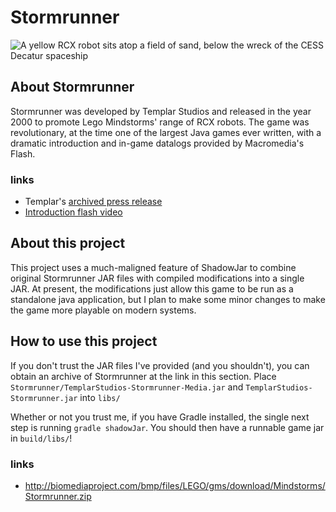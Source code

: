 # Stormrunner
![A yellow RCX robot sits atop a field of sand, below the wreck of the CESS Decatur spaceship](https://i.imgur.com/jA4Ezz0.png "Screenshot")

## About Stormrunner
Stormrunner was developed by Templar Studios and released in the year 2000 to
promote Lego Mindstorms' range of RCX robots. The game was revolutionary, at the
time one of the largest Java games ever written, with a dramatic introduction
and in-game datalogs provided by Macromedia's Flash. 

### links
* Templar's [archived press release](https://web.archive.org/web/20070817042000/http://www.templar.com/info/pr_may2000.html)
* [Introduction flash video](http://biomediaproject.com/bmp/files/LEGO/gms/online/Mindstorms/Stormrunner/Stormrunner/images/sr-intro.swf)

## About this project
This project uses a much-maligned feature of ShadowJar to combine original
Stormrunner JAR files with compiled modifications into a single JAR. At present,
the modifications just allow this game to be run as a standalone java
application, but I plan to make some minor changes to make the game more
playable on modern systems.

## How to use this project
If you don't trust the JAR files I've provided (and you shouldn't), you can
obtain an archive of Stormrunner at the link in this section. Place
`Stormrunner/TemplarStudios-Stormrunner-Media.jar` and
`TemplarStudios-Stormrunner.jar` into `libs/`

Whether or not you trust me, if you have Gradle installed, the single next step
is running `gradle shadowJar`. You should then have a runnable game jar in
`build/libs/`!

### links
* http://biomediaproject.com/bmp/files/LEGO/gms/download/Mindstorms/Stormrunner.zip

